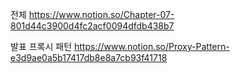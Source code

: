 전체
https://www.notion.so/Chapter-07-801d44c3900d4fc2acf0094dfdb438b7

발표 프록시 패턴
https://www.notion.so/Proxy-Pattern-e3d9ae0a5b17417db8e8a7cb93f41718